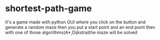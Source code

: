 # shortest-path-game
It's a game made with python GUI where you click on the button and generate a random maze then you put a start point and an end point then with one of those algorithms(A*,Dijkstra)the maze will be solved
